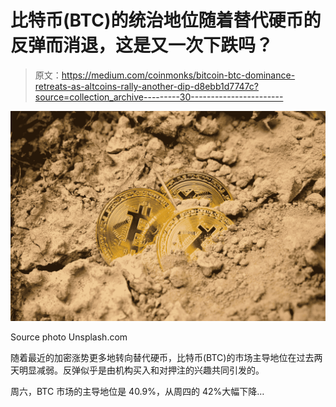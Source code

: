 # 比特币(BTC)的统治地位随着替代硬币的反弹而消退，这是又一次下跌吗？

> 原文：<https://medium.com/coinmonks/bitcoin-btc-dominance-retreats-as-altcoins-rally-another-dip-d8ebb1d7747c?source=collection_archive---------30----------------------->

![](img/e713b3bf31d973a67e62e3d38c592be5.png)

Source photo Unsplash.com

随着最近的加密涨势更多地转向替代硬币，比特币(BTC)的市场主导地位在过去两天明显减弱。反弹似乎是由机构买入和对押注的兴趣共同引发的。

周六，BTC 市场的主导地位是 40.9%，从周四的 42%大幅下降…